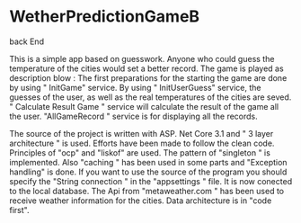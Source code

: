 # WetherPredictionGameB
back End

This is a simple app based on guesswork. Anyone who could guess the temperature of the cities would set a better record.
The game is played as description blow :
The first preparations for the starting the game are done by using " InitGame" service. 
By using " InitUserGuess" service, the guesses of the user, as well as the real temperatures of the cities are seved. 
" Calculate Result Game " service will calculate the result of the game all the user. 
"AllGameRecord " service is for displaying all the records. 

The source of the project is written with ASP. Net Core 3.1 and " 3 layer architecture " is used. 
Efforts have been made to follow the clean code. 
Principles of "ocp" and "liskof" are used. 
The pattern of "singleton " is implemented. 
Also "caching " has been used in some parts and "Exception handling" is done. 
If you want to use the source of the program you should specify the "String connection " in the "appsettings " file.
It is now conected to the local database.
The Api from "metaweather.com "  has been used to receive weather information for the cities.
Data architecture is in "code first".
